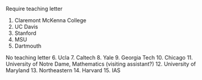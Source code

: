 Require teaching letter
1. Claremont McKenna College
2. UC Davis
3. Stanford
4. MSU
5. Dartmouth

No teaching letter
6. Ucla
7. Caltech
8.  Yale
9. Georgia Tech
10. Chicago
11. University of Notre Dame, Mathematics (visiting assistant?)
12. University of Maryland 
13. Northeastern
14. Harvard
15. IAS
<!--stackedit_data:
eyJoaXN0b3J5IjpbLTIxMTE3NTc5MDgsMTQyMzc2ODAwMyw4NT
YzNTQ2NywtNzg5MzA2MjU2LDE4MTUwODg4MjNdfQ==
-->